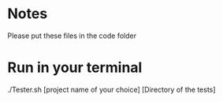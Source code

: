# Notes
Please put these files in the code folder

# Run in your terminal
./Tester.sh [project name of your choice] [Directory of the tests]
